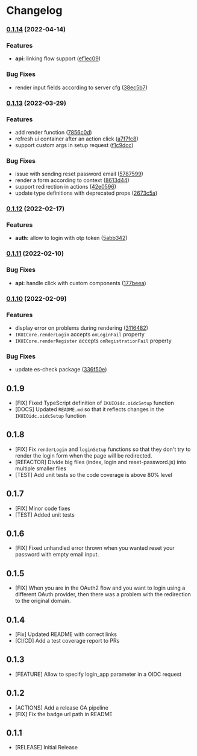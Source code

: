 # Changelog

### [0.1.14](https://github.com/indykite/jarvis-sdk-web/compare/v0.1.13...v0.1.14) (2022-04-14)


### Features

* **api:** linking flow support ([ef1ec09](https://github.com/indykite/jarvis-sdk-web/commit/ef1ec09eb94ff8fac98a56dec73a79f4ee2877c7))


### Bug Fixes

* render input fields according to server cfg ([38ec5b7](https://github.com/indykite/jarvis-sdk-web/commit/38ec5b79f228a0b71365d72f64f8a319d8a2fc0b))

### [0.1.13](https://github.com/indykite/jarvis-sdk-web/compare/v0.1.12...v0.1.13) (2022-03-29)


### Features

* add render function ([7856c0d](https://github.com/indykite/jarvis-sdk-web/commit/7856c0de4a36beb5ca4d87174ebb00f732c5e6aa))
* refresh ui container after an action click ([a7f7fc8](https://github.com/indykite/jarvis-sdk-web/commit/a7f7fc8074c42fa44ddaac56fb0d5d8e133fd8c5))
* support custom args in setup request ([f1c9dcc](https://github.com/indykite/jarvis-sdk-web/commit/f1c9dcc17459b8ee3f321589dc30a90639d8297e))


### Bug Fixes

* issue with sending reset password email ([5787599](https://github.com/indykite/jarvis-sdk-web/commit/5787599a6442d6f683cd2eb122f855767021d269))
* render a form according to context ([8613d44](https://github.com/indykite/jarvis-sdk-web/commit/8613d44abea886ac86c8e2ca75d7bfb56394955e))
* support redirection in actions ([42e0596](https://github.com/indykite/jarvis-sdk-web/commit/42e0596213ee319c9bee81173658d584fe81438b))
* update type definitions with deprecated props ([2673c5a](https://github.com/indykite/jarvis-sdk-web/commit/2673c5abdeec560763c5004f8c9a5de925ec5f62))

### [0.1.12](https://github.com/indykite/jarvis-sdk-web/compare/v0.1.11...v0.1.12) (2022-02-17)


### Features

* **auth:** allow to login with otp token ([5abb342](https://github.com/indykite/jarvis-sdk-web/commit/5abb342565f90f5e42bc999123d189dfccf0fa60))

### [0.1.11](https://github.com/indykite/jarvis-sdk-web/compare/v0.1.10...v0.1.11) (2022-02-10)


### Bug Fixes

* **api:** handle click with custom components ([177beea](https://github.com/indykite/jarvis-sdk-web/commit/177beeab65a9ac82b96da6f7113bbf53feae1f1e))

### [0.1.10](https://github.com/indykite/jarvis-sdk-web/compare/v0.1.9...v0.1.10) (2022-02-09)

### Features

- display error on problems during rendering ([3116482](https://github.com/indykite/jarvis-sdk-web/commit/311648207e8eab80d5be06a1957dcfa63da64da5))
- `IKUICore.renderLogin` accepts `onLoginFail` property
- `IKUICore.renderRegister` accepts `onRegistrationFail` property

### Bug Fixes

- update es-check package ([336f50e](https://github.com/indykite/jarvis-sdk-web/commit/336f50e317830e1cad03d22b66cc73af65a161f2))

## 0.1.9

- [FIX] Fixed TypeScript definition of `IKUIOidc.oidcSetup` function
- [DOCS] Updated `README.md` so that it reflects changes in the `IKUIOidc.oidcSetup` function

## 0.1.8

- [FIX] Fix `renderLogin` and `loginSetup` functions so that they don't try to render the login form when the page will be redirected.
- [REFACTOR] Divide big files (index, login and reset-password.js) into multiple smaller files
- [TEST] Add unit tests so the code coverage is above 80% level

## 0.1.7

- [FIX] Minor code fixes
- [TEST] Added unit tests

## 0.1.6

- [FIX] Fixed unhandled error thrown when you wanted reset your password with empty email input.

## 0.1.5

- [FIX] When you are in the OAuth2 flow and you want to login using a different OAuth provider, then there was a problem with the redirection to the original domain.

## 0.1.4

- [Fix] Updated README with correct links
- [CI/CD] Add a test coverage report to PRs

## 0.1.3

- [FEATURE] Allow to specify login_app parameter in a OIDC request

## 0.1.2

- [ACTIONS] Add a release GA pipeline
- [FIX] Fix the badge url path in README

## 0.1.1

- [RELEASE] Initial Release
